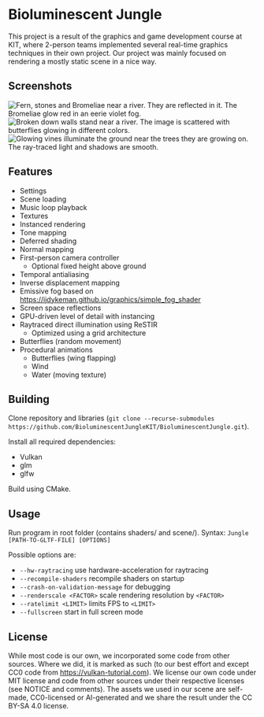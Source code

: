 # Bioluminescent Jungle

This project is a result of the graphics and game development course at KIT,
where 2-person teams implemented several real-time graphics techniques in 
their own project. Our project was mainly focused on rendering a mostly static 
scene in a nice way.

## Screenshots

![Fern, stones and Bromeliae near a river. They are reflected in it. The Bromeliae glow red in an eerie violet fog.](screenshots/screenshot_reflections.png)
![Broken down walls stand near a river. The image is scattered with butterflies glowing in different colors.](screenshots/screenshot_ruins.png)
![Glowing vines illuminate the ground near the trees they are growing on. The ray-traced light and shadows are smooth.](screenshots/screenshot_vines.png)

## Features

* Settings
* Scene loading
* Music loop playback
* Textures
* Instanced rendering
* Tone mapping
* Deferred shading
* Normal mapping
* First-person camera controller
  * Optional fixed height above ground
* Temporal antialiasing 
* Inverse displacement mapping
* Emissive fog based on https://ijdykeman.github.io/graphics/simple_fog_shader
* Screen space reflections
* GPU-driven level of detail with instancing
* Raytraced direct illumination using ReSTIR
  * Optimized using a grid architecture
* Butterflies (random movement)
* Procedural animations
  * Butterflies (wing flapping)
  * Wind
  * Water (moving texture)

## Building

Clone repository and libraries (`git clone --recurse-submodules https://github.com/BioluminescentJungleKIT/BioluminescentJungle.git`).

Install all required dependencies:
  * Vulkan
  * glm
  * glfw

Build using CMake.

## Usage

Run program in root folder (contains shaders/ and scene/). Syntax: `Jungle [PATH-TO-GLTF-FILE] [OPTIONS]`

Possible options are:

* `--hw-raytracing` use hardware-acceleration for raytracing
* `--recompile-shaders` recompile shaders on startup
* `--crash-on-validation-message` for debugging
* `--renderscale <FACTOR>` scale rendering resolution by `<FACTOR>`
* `--ratelimit <LIMIT>` limits FPS to `<LIMIT>`
* `--fullscreen` start in full screen mode


## License

While most code is our own, we incorporated some code from other sources.
Where we did, it is marked as such (to our best effort and except CC0 code from https://vulkan-tutorial.com).
We license our own code under MIT license and code from other sources under
their respective licenses (see NOTICE and comments). The assets we used in
our scene are self-made, CC0-licensed or AI-generated and we share the 
result under the CC BY-SA 4.0 license.